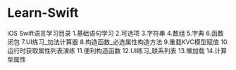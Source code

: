 # Learn-Swift
iOS Swift语言学习目录
1.基础语句学习
2.可选项
3.字符串
4.数组
5.字典
6.函数 闭包
7.UI练习_加法计算器
8.构造函数_必选属性构造方法
9.重载KVC模型赋值
10.运行时获取属性列表演练
11.便利构造函数
12.UI练习_联系列表
13.懒加载
14.计算型属性
